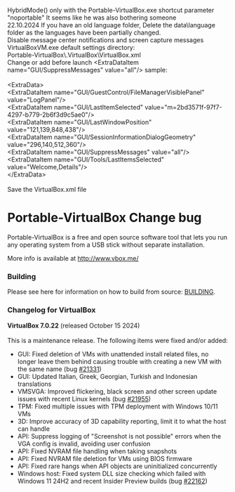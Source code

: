 HybridMode() only with the Portable-VirtualBox.exe shortcut parameter "noportable" It seems like he was also bothering someone<br>
22.10.2024 If you have an old language folder, Delete the data\language folder as the languages ​​have been partially changed.<br>
Disable message center notifications and screen capture messages VirtualBoxVM.exe default settings directory:<br>
Portable-VirtualBox\\.VirtualBox\VirtualBox.xml<br>
Change or add before launch <ExtraDataItem name=\"GUI/SuppressMessages\" value=\"all\"/> sample:<br><br>
<ExtraData\><br>
<ExtraDataItem name=\"GUI/GuestControl/FileManagerVisiblePanel\" value=\"LogPanel\"/><br>
<ExtraDataItem name=\"GUI/LastItemSelected\" value=\"m=2bd3571f-97f7-4297-b779-2b6f3d9c5ae0\"/><br>
<ExtraDataItem name=\"GUI/LastWindowPosition\" value=\"121,139,848,438\"/><br>
<ExtraDataItem name=\"GUI/SessionInformationDialogGeometry\" value=\"296,140,512,360\"/><br>
<ExtraDataItem name=\"GUI/SuppressMessages\" value=\"all\"/><br>
<ExtraDataItem name=\"GUI/Tools/LastItemsSelected\" value=\"Welcome,Details\"/><br>
<\/ExtraData><br><br>
Save the VirtualBox.xml file

Portable-VirtualBox Change bug
===================

Portable-VirtualBox is a free and open source software tool that lets you run any operating system from a USB stick without separate installation.

More info is available at http://www.vbox.me/

### Building ###

Please see here for information on how to build from source: [BUILDING](BUILDING.md).

### Changelog for VirtualBox ###

<strong>VirtualBox 7.0.22</strong> (released October 15 2024)<br /><br />
This is a maintenance release. The following items were fixed and/or added:
</p>
<ul><li>GUI: Fixed deletion of VMs with unattended install related files, no longer leave them behind causing trouble with creating a new VM with the same name (bug <a class="closed ticket" href="https://www.virtualbox.org/ticket/21331" title="#21331: defect: Delete of a VM does not delete unattended files, so can't recreate VM (closed: fixed)">#21331</a>)
</li><li>GUI: Updated Italian, Greek, Georgian, Turkish and Indonesian translations
</li><li>VMSVGA: Improved flickering, black screen and other screen update issues with recent Linux kernels (bug <a class="accepted ticket" href="https://www.virtualbox.org/ticket/21955" title="#21955: defect: Heavy screen flickering VirtualBox 6.1.48 / 7.0.12 Ubuntu Wayland ... (accepted)">#21955</a>)
</li><li>TPM: Fixed multiple issues with TPM deployment with Windows 10/11 VMs
</li><li>3D: Improve accuracy of 3D capability reporting, limit it to what the host can handle
</li><li>API: Suppress logging of "Screenshot is not possible" errors when the VGA config is invalid, avoiding user confusion
</li><li>API: Fixed NVRAM file handling when taking snapshots
</li><li>API: Fixed NVRAM file deletion for VMs using BIOS firmware
</li><li>API: Fixed rare hangs when API objects are uninitialized concurrently
</li><li>Windows host: Fixed system DLL size checking which failed with Windows 11 24H2 and recent Insider Preview builds (bug <a class="closed ticket" href="https://www.virtualbox.org/ticket/22162" title="#22162: defect: WIndows hosts based on W11 24H2 cannot start headless or detachable ... (closed: fixed)">#22162</a>)
</li></ul>
